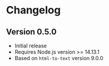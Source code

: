 # Changelog

## Version 0.5.0

- Initial release
- Requires Node.js version >= 14.13.1
- Based on `html-to-text` version 9.0.0
